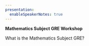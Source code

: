 ```yaml
---
presentation:
  enableSpeakerNotes: true
---
```


<!-- slide -->

**Mathematics Subject GRE Workshop**


<!-- slide -->

What is the Mathematics Subject GRE?
